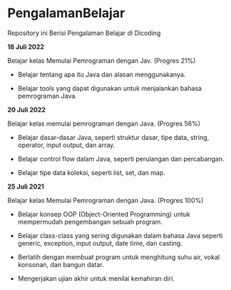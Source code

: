 # PengalamanBelajar
Repository ini Berisi Pengalaman Belajar di Dicoding

**18 Juli 2022**

Belajar kelas Memulai Pemrograman dengan Jav.
(Progres 21%)

  * Belajar tentang apa itu Java dan alasan menggunakanya.
  
  * Belajar tools yang dapat digunakan untuk menjalankan bahasa pemrograman Java.

**20 Juli 2022**

Belajar kelas memulai pemrograman dengan Java.
(Progres 56%)

   * Belajar dasar-dasar Java, seperti struktur dasar, tipe data, string, operator,        input output, dan array.

  * Belajar control flow dalam Java, seperti perulangan dan percabangan.

  * Belajar tipe data koleksi, seperti list, set, dan map.
  
  **25 Juli 2021**  

Belajar kelas Memulai Pemrograman dengan Java. (Progres 100%)

  * Belajar konsep OOP (Object-Oriented Programming) untuk mempermudah pengembangan sebuah program.

  * Belajar class-class yang sering digunakan dalam bahasa Java seperti generic, exception, input output, date time, dan casting. 

  * Berlatih dengan membuat program untuk menghitung suhu air, vokal konsonan, dan bangun datar. 

  * Mengerjakan ujian akhir untuk menilai kemahiran diri.


